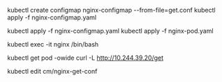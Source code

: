 kubectl create configmap nginx-configmap --from-file=get.conf
kubectl apply -f nginx-configmap.yaml

kubectl apply -f nginx-configmap.yaml
kubectl apply -f nginx-pod.yaml

kubectl exec -it nginx /bin/bash

kubectl get pod -owide
curl -L http://10.244.39.20/get


kubectl edit cm/nginx-get-conf

